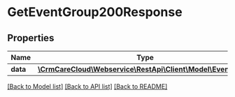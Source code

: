 # GetEventGroup200Response

## Properties
Name | Type | Description | Notes
------------ | ------------- | ------------- | -------------
**data** | [**\CrmCareCloud\Webservice\RestApi\Client\Model\EventGroup**](EventGroup.md) |  | [optional] 

[[Back to Model list]](../../README.md#documentation-for-models) [[Back to API list]](../../README.md#documentation-for-api-endpoints) [[Back to README]](../../README.md)

